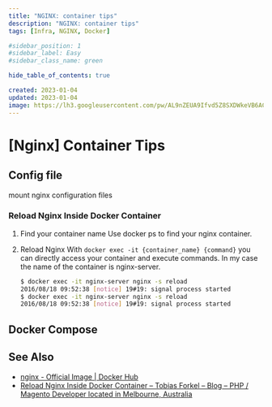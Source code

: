 ```yaml
---
title: "NGINX: container tips"
description: "NGINX: container tips"
tags: [Infra, NGINX, Docker]

#sidebar_position: 1
#sidebar_label: Easy
#sidebar_class_name: green

hide_table_of_contents: true

created: 2023-01-04
updated: 2023-01-04
image: https://lh3.googleusercontent.com/pw/AL9nZEUA9Ifvd5Z8SXDWkeVB6AC4MPGwnXaL6kBXNPoXwOQQ2jOcZ1Jw_0p8TKK8C3ZX0e67_FOY15eDrm7aaXSQJcKtoUzC80SAQEHsaBy6qS2AqNNs5VUFNXBKm439y_1wkvmDl-PnL8ReojnIumNlEvOXBg=w800-no?authuser=0
---
```


[Nginx] Container Tips
======================

Config file
-----------

mount nginx configuration files

### Reload Nginx Inside Docker Container

1.  Find your container name
    Use docker ps to find your nginx container.

2.  Reload Nginx
    With `docker exec -it {container_name} {command}` you can directly access your container and execute commands. In my case the name of the container is nginx-server.

    ``` bash
    $ docker exec -it nginx-server nginx -s reload
    2016/08/18 09:52:38 [notice] 19#19: signal process started
    $ docker exec -it nginx-server nginx -s reload
    2016/08/18 09:52:38 [notice] 19#19: signal process started
    ```


Docker Compose
--------------



See Also
--------

- [nginx - Official Image | Docker Hub](https://hub.docker.com/_/nginx)
- [Reload Nginx Inside Docker Container – Tobias Forkel – Blog – PHP / Magento Developer located in Melbourne, Australia](http://blog.tobiasforkel.de/en/2016/08/18/reload-nginx-inside-docker-container/)
